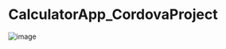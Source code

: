 # CalculatorApp_CordovaProject
 
![image](https://user-images.githubusercontent.com/56279418/217823192-4c243f00-f798-4eea-a708-dff8f6bf4406.png)
